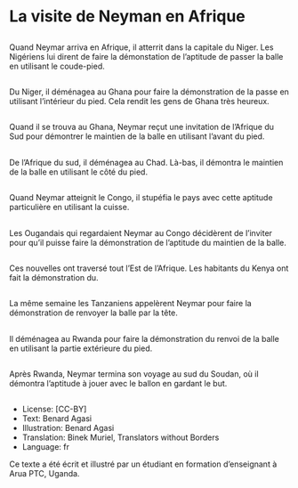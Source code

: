 # La visite de Neyman en Afrique

##
Quand Neymar arriva
en Afrique, il atterrit
dans la capitale du
Niger. Les Nigériens lui
dirent de faire la
démonstation de
l’aptitude de passer la
balle en utilisant le coude-pied.

##
Du Niger, il déménagea
au Ghana pour faire la
démonstration de la
passe en utilisant
l’intérieur du pied. Cela
rendit les gens de
Ghana très heureux.

##
Quand il se trouva au
Ghana, Neymar reçut
une invitation de
l’Afrique du Sud pour
démontrer le maintien
de la balle en utilisant
l’avant du pied.

##
De l’Afrique du sud, il
déménagea au Chad.
Là-bas, il démontra le
maintien de la balle en
utilisant le côté du pied.

##
Quand Neymar atteignit
le Congo, il stupéfia le
pays avec cette
aptitude particulière en
utilisant la cuisse.

##
Les Ougandais qui
regardaient Neymar au
Congo décidèrent de
l’inviter pour qu’il
puisse faire la
démonstration de
l’aptitude du maintien
de la balle.

##
Ces nouvelles ont
traversé tout l’Est de
l’Afrique. Les habitants
du Kenya ont fait la
démonstration du.

##
La même semaine les
Tanzaniens appelèrent
Neymar pour faire la
démonstration de
renvoyer la balle par la
tête.

##
Il déménagea au
Rwanda pour faire la
démonstration du
renvoi de la balle en
utilisant la partie
extérieure du pied.

##
Après Rwanda, Neymar
termina son voyage au
sud du Soudan, où il
démontra l’aptitude à
jouer avec le ballon en
gardant le but.

##
* License: [CC-BY]
* Text: Benard Agasi
* Illustration: Benard Agasi
* Translation: Binek Muriel, Translators without Borders
* Language: fr

Ce texte a été écrit et illustré par un
étudiant en formation d’enseignant
à Arua PTC, Uganda.
